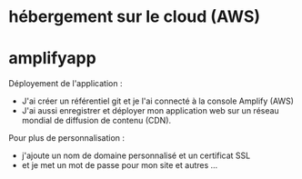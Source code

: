  
# hébergement sur le cloud (AWS)
# amplifyapp 

Déployement de l'application :

- J'ai créer un référentiel git et je l'ai connecté à la console Amplify (AWS)
- J'ai aussi enregistrer et déployer mon application web sur un réseau mondial de diffusion de contenu (CDN).

Pour plus de personnalisation :

- j'ajoute un nom de domaine personnalisé  et un certificat SSL
- et je met un mot de passe pour mon site et autres ...

